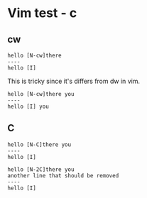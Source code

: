 # Vim test - c




## cw

```
hello [N-cw]there
----
hello [I]
```

This is tricky since it's differs from dw in vim.

```
hello [N-cw]there you
----
hello [I] you
```

## C

```
hello [N-C]there you
----
hello [I]
```

```
hello [N-2C]there you
another line that should be removed
----
hello [I]
```
